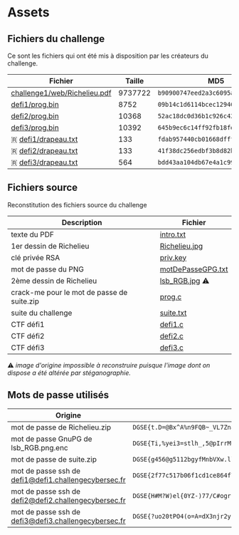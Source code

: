# Assets

## Fichiers du challenge

Ce sont les fichiers qui ont été mis à disposition par les créateurs du challenge.

Fichier | Taille | MD5
------- | ------ | ----
[challenge1/web/Richelieu.pdf](challenge1/web/Richelieu.pdf) | 9737722 | `b90900747eed2a3c6095aab7185651e5`
[defi1/prog.bin](defi1/prog.bin)       |  8752 | `09b14c1d6114bcec12940a46e47f09b7`
[defi2/prog.bin](defi2/prog.bin)       | 10368 | `52ac18dc0d36b1c926c4220e0dada2de`
[defi3/prog.bin](defi3/prog.bin)       | 10392 | `645b9ec6c14ff92fb18fde1d911487f5`
🇷 [defi1/drapeau.txt](defi1/drapeau.txt) |   133 | `fdab957440cb01668dfff5864fd87f19`
🇷 [defi2/drapeau.txt](defi2/drapeau.txt) |   133 | `41f38dc256edbf3b8d82b2875c7d5c22`
🇷 [defi3/drapeau.txt](defi3/drapeau.txt) |   564 | `bdd43aa104db67e4a1c99c59e353c5a4`

## Fichiers source

Reconstitution des fichiers source du challenge

Description | Fichier
----------- | -------
texte du PDF | [intro.txt](challenge1/results/intro.txt)
1er dessin de Richelieu | [Richelieu.jpg](challenge1/results/Richelieu.jpg)
clé privée RSA | [priv.key](challenge1/results/priv.key)
mot de passe du PNG | [motDePasseGPG.txt](challenge1/results/motDePasseGPG.txt)
2ème dessin de Richelieu | [lsb_RGB.jpg](challenge1/results/lsb_RGB.jpg) ⚠️
crack-me pour le mot de passe de suite.zip | [prog.c](challenge2/prog.c)
suite du challenge | [suite.txt](challenge1/results/suite.txt)
CTF défi1 | [defi1.c](defi1/defi1.c)
CTF défi2 | [defi2.c](defi2/defi2.c)
CTF défi3 | [defi3.c](defi3/defi3.c)

⚠️ _image d'origine impossible à reconstruire puisque l'image dont on dispose a été altérée par stéganographie._

## Mots de passe utilisés

Origine | Passphrase
------- | ----------
mot de passe de Richelieu.zip                         | `DGSE{t.D=@Bx^A%n9FQB~_VL7Zn8z=:K^4ikE=j0EGHqI}`
mot de passe GnuPG de lsb_RGB.png.enc                 | `DGSE{Ti,%yei3=stlh_,5@pIrrMU.^mJC:luYbt1Qe_-Y}`
mot de passe de suite.zip                             | `DGSE{g456@g5112bgyfMnbVXw.llM}`
mot de passe ssh de defi1@defi1.challengecybersec.fr  | `DGSE{2f77c517b06f1cd1ce864f79f41f25ca8874413c8c1204f7ec9c6728c87f270a}`
mot de passe ssh de defi2@defi2.challengecybersec.fr  | `DGSE{H#M?W)el{0YZ-)77/C#ogrp}k4&EbP}`
mot de passe ssh de defi3@defi3.challengecybersec.fr  | `DGSE{?uo20tPO4(o=A=dX3njr2y{emZQodR}`
